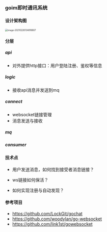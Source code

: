 ### goim即时通讯系统

#### 设计架构图

<img src="https://cdn.jsdelivr.net/gh/davveo/imagehousing/img/image-20210226134818807.png" alt="image-20210226134818807" style="zoom:50%;" />

#### 分层

##### api

- 对外提供http接口：用户登陆注册、鉴权等信息

##### logic

- 接收api消息并发送到mq

##### connect

- websocket链接管理
- 消息发送与接收

##### mq

##### consumer

#### 技术点

- 用户发送消息，如何找到接受者消息链接？

  > 

- ws链接如何保活？

- 如何实现注册与自动发现？

#### 参考项目

- https://github.com/LockGit/gochat
- https://github.com/woodylan/go-websocket
- https://github.com/link1st/gowebsocket







































